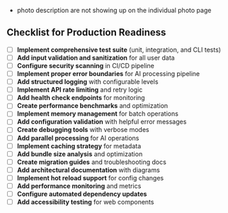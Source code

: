 - photo description are not showing up on the individual photo page

## Checklist for Production Readiness

- [ ] **Implement comprehensive test suite** (unit, integration, and CLI tests)
- [ ] **Add input validation and sanitization** for all user data
- [ ] **Configure security scanning** in CI/CD pipeline
- [ ] **Implement proper error boundaries** for AI processing pipeline
- [ ] **Add structured logging** with configurable levels
- [ ] **Implement API rate limiting** and retry logic
- [ ] **Add health check endpoints** for monitoring
- [ ] **Create performance benchmarks** and optimization
- [ ] **Implement memory management** for batch operations
- [ ] **Add configuration validation** with helpful error messages
- [ ] **Create debugging tools** with verbose modes
- [ ] **Add parallel processing** for AI operations
- [ ] **Implement caching strategy** for metadata
- [ ] **Add bundle size analysis** and optimization
- [ ] **Create migration guides** and troubleshooting docs
- [ ] **Add architectural documentation** with diagrams
- [ ] **Implement hot reload support** for config changes
- [ ] **Add performance monitoring** and metrics
- [ ] **Configure automated dependency updates**
- [ ] **Add accessibility testing** for web components
